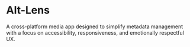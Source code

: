 # Alt-Lens
A cross-platform media app designed to simplify metadata management with a focus on accessibility, responsiveness, and emotionally respectful UX.
